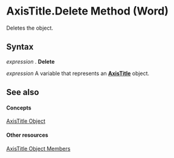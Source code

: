 
# AxisTitle.Delete Method (Word)

Deletes the object.


## Syntax

 _expression_ . **Delete**

 _expression_ A variable that represents an **[AxisTitle](ec746a05-40df-95cc-c017-40ef150504cf.md)** object.


## See also


#### Concepts


[AxisTitle Object](ec746a05-40df-95cc-c017-40ef150504cf.md)
#### Other resources


[AxisTitle Object Members](c4ea4669-3534-47ed-12dd-10d1062d005a.md)
